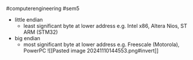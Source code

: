 #computerengineering #sem5

- little endian
	- least significant byte at lower address e.g. Intel x86, Altera Nios, ST ARM (STM32)
- big endian
	- most significant byte at lower address e.g. Freescale (Motorola), PowerPC
![[Pasted image 20241110144553.png#invert]]